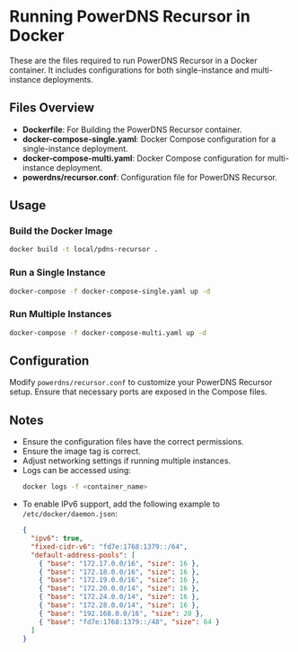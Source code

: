 # Running PowerDNS Recursor in Docker

These are the files required to run PowerDNS Recursor in a Docker container. It includes configurations for both single-instance and multi-instance deployments.

## Files Overview

- **Dockerfile**: For Building the PowerDNS Recursor container.
- **docker-compose-single.yaml**: Docker Compose configuration for a single-instance deployment.
- **docker-compose-multi.yaml**: Docker Compose configuration for multi-instance deployment.
- **powerdns/recursor.conf**: Configuration file for PowerDNS Recursor.

## Usage

### Build the Docker Image
```sh
docker build -t local/pdns-recursor .
```

### Run a Single Instance
```sh
docker-compose -f docker-compose-single.yaml up -d
```

### Run Multiple Instances
```sh
docker-compose -f docker-compose-multi.yaml up -d
```

## Configuration
Modify `powerdns/recursor.conf` to customize your PowerDNS Recursor setup. Ensure that necessary ports are exposed in the Compose files.

## Notes
- Ensure the configuration files have the correct permissions.
- Ensure the image tag is correct.
- Adjust networking settings if running multiple instances.
- Logs can be accessed using:
  ```sh
  docker logs -f <container_name>
  ```
- To enable IPv6 support, add the following example to `/etc/docker/daemon.json`:
  ```json
  {
    "ipv6": true,
    "fixed-cidr-v6": "fd7e:1768:1379::/64",
    "default-address-pools": [
      { "base": "172.17.0.0/16", "size": 16 },
      { "base": "172.18.0.0/16", "size": 16 },
      { "base": "172.19.0.0/16", "size": 16 },
      { "base": "172.20.0.0/14", "size": 16 },
      { "base": "172.24.0.0/14", "size": 16 },
      { "base": "172.28.0.0/14", "size": 16 },
      { "base": "192.168.0.0/16", "size": 20 },
      { "base": "fd7e:1768:1379::/48", "size": 64 }
    ]
  }
  ```
